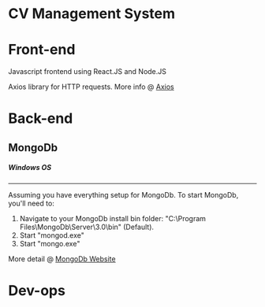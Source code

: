 # CV Management System

Front-end
======
Javascript frontend using React.JS and Node.JS

Axios library for HTTP requests. More info @ [Axios](https://github.com/axios/axios)


Back-end
======
## MongoDb

##### Windows OS
___
Assuming you have everything setup for MongoDb.
To start MongoDb, you'll need to:
1. Navigate to your MongoDb install bin folder: "C:\Program Files\MongoDb\Server\3.0\bin" (Default). 
2. Start "mongod.exe"
3. Start "mongo.exe"

More detail @ [MongoDb Website](https://docs.mongodb.com/manual/tutorial/install-mongodb-on-windows/#start-mdb-edition-from-the-command-interpreter)


Dev-ops
========
